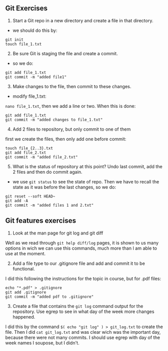 ## Git Exercises

1. Start a Git repo in a new directory and create a file in that directory.

- we should do this by:
```
git init
touch file_1.txt
```

2. Be sure Git is staging the file and create a commit.

- so we do:
```
git add file_1.txt
git commit -m "added file1"
```
3. Make changes to the file, then commit to these changes.

- modify file_1.txt:

`nano file_1.txt`, then we add a line or two. When this is done:

```
git add file_1.txt
git commit -m "added changes to file_1.txt"
```
4. Add 2 files to repository, but only commit to one of them

first we create the files, then only add one before commit:
```
touch file_{2..3}.txt
git add file_2.txt
git commit -m "added file_2.txt"
```
5. What is the status of repository at this point? Undo last commit, add the 2 files and then do commit again.

- we use `git status` to see the state of repo. Then we have to recall the state as it was before the last changes, so we do:
```
git reset --soft HEAD~
git add -A
git commit -m "added files 1 and 2.txt"
```

## Git features exercises

1. Look at the man page for git log and git diff

Well as we read through `git help diff/log` pages, it is shown to us many 
options in wich we can use this commands, much more than I am able to use at the moment.

2. Add a file type to our .gitignore file and add and commit it to be functional.

I did this following the instructions for the topic in course, but for .pdf files:
```
echo "*.pdf" > .gitignore
git add .gitignore
git commit -m "added pdf to .gitignore"
```
3. Create a file that contains the `git log` command output for the repository.
   Use egrep to see in what day of the week more changes happened.

I did this by the command `$( echo "git log" ) > git_log.txt` to create the file.
Then I did `cat git_log.txt` and was clear wich was the important day, because there were not many commits. I should use egrep with day of the week names I soupose, but I didn't.

 
